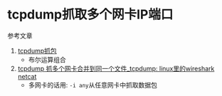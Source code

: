 # tcpdump抓取多个网卡IP端口

参考文章

1. [tcpdump抓包](https://blog.csdn.net/mayue_web/article/details/83585926)
    - 布尔运算组合
2. [tcpdump 抓多个网卡合并到同一个文件_tcpdump: linux里的wireshark netcat](https://blog.csdn.net/weixin_39880490/article/details/111363448)
    - 多网卡的话用: `-i any`从任意网卡中抓取数据包

